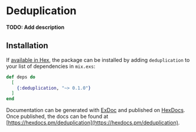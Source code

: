 # Deduplication

**TODO: Add description**

## Installation

If [available in Hex](https://hex.pm/docs/publish), the package can be installed
by adding `deduplication` to your list of dependencies in `mix.exs`:

```elixir
def deps do
  [
    {:deduplication, "~> 0.1.0"}
  ]
end
```

Documentation can be generated with [ExDoc](https://github.com/elixir-lang/ex_doc)
and published on [HexDocs](https://hexdocs.pm). Once published, the docs can
be found at [https://hexdocs.pm/deduplication](https://hexdocs.pm/deduplication).

